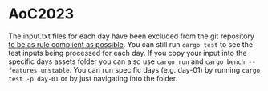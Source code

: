 # AoC2023

The input.txt files for each day have been excluded from the git repository [to be as rule complient as possible](https://adventofcode.com/2023/about#faq_copying). You can still run `cargo test` to see the test inputs being processed for each day.
If you copy your input into the specific days assets folder you can also use `cargo run` and `cargo bench --features unstable`. You can run specific days (e.g. day-01) by running `cargo test -p day-01` or by just navigating into the folder.

